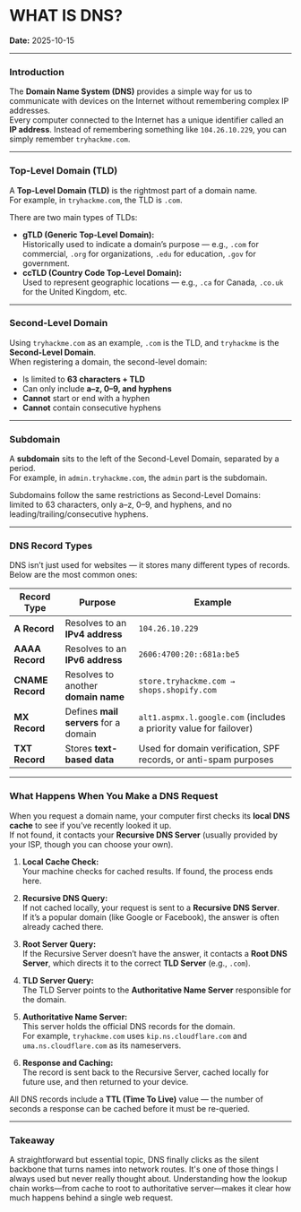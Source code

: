 # WHAT IS DNS?

**Date:** 2025-10-15

---

### Introduction

The **Domain Name System (DNS)** provides a simple way for us to communicate with devices on the Internet without remembering complex IP addresses.  
Every computer connected to the Internet has a unique identifier called an **IP address**. Instead of remembering something like `104.26.10.229`, you can simply remember `tryhackme.com`.

---

### Top-Level Domain (TLD)

A **Top-Level Domain (TLD)** is the rightmost part of a domain name.  
For example, in `tryhackme.com`, the TLD is `.com`.

There are two main types of TLDs:

- **gTLD (Generic Top-Level Domain):**  
  Historically used to indicate a domain’s purpose — e.g., `.com` for commercial, `.org` for organizations, `.edu` for education, `.gov` for government.
- **ccTLD (Country Code Top-Level Domain):**  
  Used to represent geographic locations — e.g., `.ca` for Canada, `.co.uk` for the United Kingdom, etc.

---

### Second-Level Domain

Using `tryhackme.com` as an example, `.com` is the TLD, and `tryhackme` is the **Second-Level Domain**.  
When registering a domain, the second-level domain:

- Is limited to **63 characters + TLD**
- Can only include **a–z, 0–9, and hyphens**
- **Cannot** start or end with a hyphen
- **Cannot** contain consecutive hyphens

---

### Subdomain

A **subdomain** sits to the left of the Second-Level Domain, separated by a period.  
For example, in `admin.tryhackme.com`, the `admin` part is the subdomain.

Subdomains follow the same restrictions as Second-Level Domains:  
limited to 63 characters, only a–z, 0–9, and hyphens, and no leading/trailing/consecutive hyphens.

---

### DNS Record Types

DNS isn’t just used for websites — it stores many different types of records.  
Below are the most common ones:

| **Record Type** | **Purpose** | **Example** |
|------------------|-------------|--------------|
| **A Record** | Resolves to an **IPv4 address** | `104.26.10.229` |
| **AAAA Record** | Resolves to an **IPv6 address** | `2606:4700:20::681a:be5` |
| **CNAME Record** | Resolves to another **domain name** | `store.tryhackme.com → shops.shopify.com` |
| **MX Record** | Defines **mail servers** for a domain | `alt1.aspmx.l.google.com` (includes a priority value for failover) |
| **TXT Record** | Stores **text-based data** | Used for domain verification, SPF records, or anti-spam purposes |

---

### What Happens When You Make a DNS Request

When you request a domain name, your computer first checks its **local DNS cache** to see if you’ve recently looked it up.  
If not found, it contacts your **Recursive DNS Server** (usually provided by your ISP, though you can choose your own).

1. **Local Cache Check:**  
   Your machine checks for cached results. If found, the process ends here.

2. **Recursive DNS Query:**  
   If not cached locally, your request is sent to a **Recursive DNS Server**.  
   If it’s a popular domain (like Google or Facebook), the answer is often already cached there.

3. **Root Server Query:**  
   If the Recursive Server doesn’t have the answer, it contacts a **Root DNS Server**, which directs it to the correct **TLD Server** (e.g., `.com`).

4. **TLD Server Query:**  
   The TLD Server points to the **Authoritative Name Server** responsible for the domain.

5. **Authoritative Name Server:**  
   This server holds the official DNS records for the domain.  
   For example, `tryhackme.com` uses `kip.ns.cloudflare.com` and `uma.ns.cloudflare.com` as its nameservers.

6. **Response and Caching:**  
   The record is sent back to the Recursive Server, cached locally for future use, and then returned to your device.

All DNS records include a **TTL (Time To Live)** value — the number of seconds a response can be cached before it must be re-queried.

---

### Takeaway
A straightforward but essential topic, DNS finally clicks as the silent backbone that turns names into network routes. It's one of those things I always used but never really thought about. Understanding how the lookup chain works—from cache to root to authoritative server—makes it clear how much happens behind a single web request.